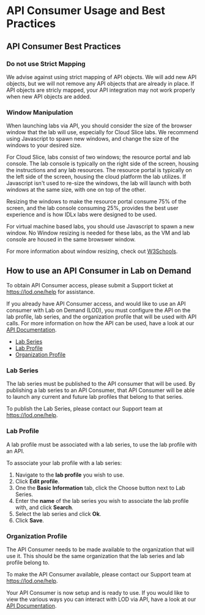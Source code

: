 # API Consumer Usage and Best Practices

## API Consumer Best Practices

### Do not use Strict Mapping

We advise against using strict mapping of API objects. We will add new API objects, but we will not remove any API objects that are already in place. If API objects are stricly mapped, your API integration may not work properly when new API objects are added.

### Window Manipulation

When launching labs via API, you should consider the size of the browser window that the lab will use, especially for Cloud Slice labs. We recommend using Javascript to spawn new windows, and change the size of the windows to your desired size. 

For Cloud Slice, labs consist of two windows; the resource portal and lab console. The lab console is typically on the right side of the screen, housing the instructions and any lab resources. The resource portal is typically on the left side of the screen, housing the cloud platform the lab utilizes. If Javascript isn't used to re-size the windows, the lab will launch with both windows at the same size, with one on top of the other. 

Resizing the windows to make the resource portal consume 75% of the screen, and the lab console consuming 25%, provides the best user experience and is how IDLx labs were designed to be used. 

For virtual machine based labs, you should use Javascript to spawn a new window. No Window resizing is needed for these labs, as the VM and lab console are housed in the same browswer window.

For more information about window resizing, check out [W3Schools](https://www.w3schools.com/jsref/met_win_resizeto.asp).

## How to use an API Consumer in Lab on Demand

To obtain API Consumer access, please submit a Support ticket at https://lod.one/help for assistance.

If you already have API Consumer access, and would like to use an API consumer with Lab on Demand (LOD), you must configure the API on the lab profile, lab series, and the organization profile that will be used with API calls. For more information on how the API can be used, have a look at our [API Documentation](lod-api/lod-api-main.md). 

- [Lab Series](#lab-series)
- [Lab Profile](#lab-profile)
- [Organization Profile](#organization-profile)

### Lab Series

The lab series must be published to the API consumer that will be used. By publishing a lab series to an API Consumer, that API Consumer will be able to launch any current and future lab profiles that belong to that series. 

To publish the Lab Series, please contact our Support team at https://lod.one/help.

### Lab Profile

A lab profile must be associated with a lab series, to use the lab profile with an API.

To associate your lab profile with a lab series:

1. Navigate to the **lab profile** you wish to use.
1. Click **Edit profile**.
1. One the **Basic Information** tab, click the Choose button next to Lab Series.
1. Enter the **name** of the lab series you wish to associate the lab profile with, and click **Search**. 
1. Select the lab series and click **Ok**.
1. Click **Save**.

### Organization Profile

The API Consumer needs to be made available to the organization that will use it. This should be the same organization that the lab series and lab profile belong to. 

To make the API Consumer available, please contact our Support team at https://lod.one/help.

Your API Consumer is now setup and is ready to use. If you would like to view the various ways you can interact with LOD via API, have a look at our [API Documentation](lod-api/lod-api-main.md).

